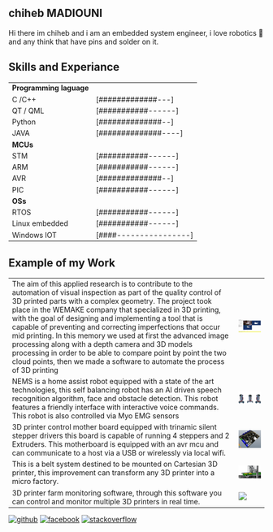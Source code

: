 ## chiheb MADIOUNI
Hi there im chiheb and i am an embedded system engineer, i love robotics :robot: and any think that have pins and solder on it. 

## Skills and Experiance
|  |  |
| ------------- | ------------- |
|**Programming laguage**|
| C /C++     | [#############---]  |
| QT / QML   | [###########------]  | 
| Python     | [##############--]   |
| JAVA       | [##############----]  |
| **MCUs**   |  |
 |STM        | [###########------]   | 
 | ARM       | [###########------]  | 
 | AVR       | [##############--]  | 
 | PIC       | [###########------] | 
 |**OSs**
 | RTOS      | [###########------]  | 
 |Linux embedded      |[###########------]|
 |Windows IOT| [####----------------]|

 

## Example of my Work 

|||
|--|--
|The aim of this applied research is to contribute to the automation of visual inspection as part of the quality control of 3D printed parts with a complex geometry. The project took place in the WEMAKE company that specialized in 3D printing, with the goal of designing and implementing a tool that is capable of preventing and correcting imperfections that occur mid printing. In this memory we used at first the advanced image processing along with a depth camera and 3D models processing in order to be able to compare  point by point the two cloud points, then we made a software to automate the process of 3D printing |<img src ="https://raw.githubusercontent.com/ChihebMadiouni/ChihebMadiouni/main/preview%20Inspcetion%20.png" width ="250" height ="25">|
|NEMS is a home assist robot equipped with a state of the art technologies, this self balancing robot has an AI driven speech recognition algorithm, face and obstacle detection. This robot features a friendly interface with interactive voice commands. This robot is also controlled via Myo EMG sensors  |<img src = "https://raw.githubusercontent.com/ChihebMadiouni/ChihebMadiouni/main/Sans%20titre-1.png" width = "350" hight = "100">|
|3D printer control mother board equipped with trinamic silent stepper drivers this board is capable of running 4 steppers and 2 Extruders. This motherboard is equipped with an avr mcu and can communicate to a host via a USB or wirelessly via local wifi.  |<img src = "https://raw.githubusercontent.com/ChihebMadiouni/ChihebMadiouni/main/1627059838857.jpg" width = "250" hight = "100">|
|This is a belt system destined to be mounted on Cartesian 3D printer, this improvement can transform any 3D printer into a micro factory.  |<img src = "https://raw.githubusercontent.com/ChihebMadiouni/ChihebMadiouni/main/belt.png" width = "250" hight = "100">|
|3D printer farm monitoring software, through this software you can control and monitor multiple 3D printers in real time.  |<img src = "https://raw.githubusercontent.com/ChihebMadiouni/ChihebMadiouni/main/main%20window%20%E2%80%93%201.png" width = "250" hight = "100">|


[<img src='https://cdn.jsdelivr.net/npm/simple-icons@3.0.1/icons/github.svg' alt='github' height='40'>](https://github.com/ChihebMadiouni)  [<img src='https://cdn.jsdelivr.net/npm/simple-icons@3.0.1/icons/facebook.svg' alt='facebook' height='40'>](https://www.facebook.com//Chihebmad)  [<img src='https://cdn.jsdelivr.net/npm/simple-icons@3.0.1/icons/stackoverflow.svg' alt='stackoverflow' height='40'>](https://stackoverflow.com/users/10974923)  



